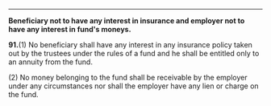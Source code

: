 ****  
  
**Beneficiary not to have any interest in insurance and employer not to have any interest in fund's moneys.**

**91.**(1) No beneficiary shall have any interest in any insurance policy taken out by the trustees under the rules of a fund and he shall be entitled only to an annuity from the fund.

(2) No money belonging to the fund shall be receivable by the employer under any circumstances nor shall the employer have any lien or charge on the fund.